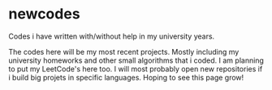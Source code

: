 # newcodes
Codes i have written with/without help in my university years.

The codes here will be my most recent projects. Mostly including my university homeworks and other small algorithms that i coded. I am planning to put my LeetCode's here too. 
I will most probably open new repositories if i build big projets in specific languages. 
Hoping to see this page grow!

